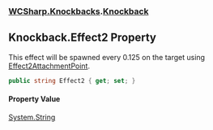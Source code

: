 ### [WCSharp.Knockbacks](WCSharp.Knockbacks.md 'WCSharp.Knockbacks').[Knockback](WCSharp.Knockbacks.Knockback.md 'WCSharp.Knockbacks.Knockback')

## Knockback.Effect2 Property

This effect will be spawned every 0.125 on the target using [Effect2AttachmentPoint](WCSharp.Knockbacks.Knockback.Effect2AttachmentPoint.md 'WCSharp.Knockbacks.Knockback.Effect2AttachmentPoint').

```csharp
public string Effect2 { get; set; }
```

#### Property Value
[System.String](https://docs.microsoft.com/en-us/dotnet/api/System.String 'System.String')
